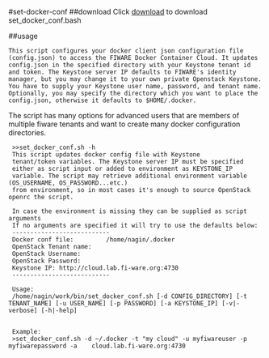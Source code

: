 #set-docker-conf
##download
Click [download](http://catalogue.fiware.org/enablers/docker/downloads) to download set_docker_conf.bash

    
##usage    

 	This script configures your docker client json configuration file (config.json) to access the FIWARE Docker Container Cloud. It updates config.json in the specified directory with your Keystone tenant id and token. The Keystone server IP defaults to FIWARE's identity manager, but you may change it to your own private Openstack Keystone. You have to supply your Keystone user name, password, and tenant name. Optionally, you may specify the directory which you want to place the config.json, otherwise it defaults to $HOME/.docker. 
    
The script has many options for advanced users that are members of multiple fiware tenants and want to create many docker configuration directories.
     
     >>set_docker_conf.sh -h
     This script updates docker config file with Keystone
     tenant/token variables. The Keystone server IP must be specified
     either as script input or added to environment as KEYSTONE_IP
     variable. The script may retrieve additional environment variable (OS_USERNAME, OS_PASSWORD...etc.) 
     from environment, so in most cases it's enough to source OpenStack openrc the script.

     In case the environment is missing they can be supplied as script arguments
     If no arguments are specified it will try to use the defaults below:
     ---------------------------
     Docker conf file:         /home/nagin/.docker
     OpenStack Tenant name:    
     OpenStack Username:     
     OpenStack Password:       
     Keystone IP: http://cloud.lab.fi-ware.org:4730
     ---------------------------

     Usage:
     /home/nagin/work/bin/set_docker_conf.sh [-d CONFIG_DIRECTORY] [-t TENANT_NAME] [-u USER_NAME] [-p PASSWORD] [-a KEYSTONE_IP] [-v|-verbose] [-h|-help]


     Example:
     >set_docker_conf.sh -d ~/.docker -t "my cloud" -u myfiwareuser -p myfiwarepassword -a    cloud.lab.fi-ware.org:4730
